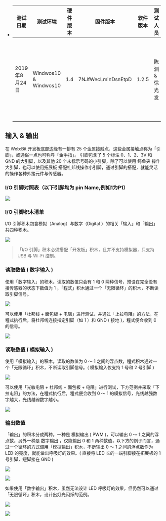 - | 测试日期      | 测试环境          | 硬件版本  | 固件版本           | 软件版本 | 测试人员      |测试结果 |
  | ------------- | ----------------- | --------- | ------------------ | -------- | ------------- |------|
  | 2019年8月24日 | Windwos10 & Windwos10 |  1.4 | 7NJfWecLminDsnEtpD | 1.2.5   | 陈渊 &徐光发|小建议：引脚图后面可附上一个引脚中文解释链接|

## 输入 & 输出

在 Web:Bit 开发板底部边缘有一排有 25 个金属接触点，这些金属接触点称为「引脚」，或通俗一点也可称呼「金手指」。 引脚包含了 5 个标注 0、1、2、3V 和 GND 的大引脚，以及其他 20 个未标示号码的小引脚，除了可以使用 鳄鱼夹 操作大引脚，也可以使用拓展板 搭配杜邦线操作小引脚，通过引脚的搭配，就能灵活的操作各种外接元件与传感器。

### I/O 引脚对照表（以下引脚均为 pin Name,例如1为P1）

![](pin_io/index-04.jpg)

### I/O 引脚积木清单

I/O 引脚积木包含模拟（Analog）与数字（Digital ）的相关「输入」和「输出」共四种积木。

![](pin_io/io-pin-03.jpg)

> 「I/O 引脚」积木必须搭配「开发板」积木，且并不支持模拟器，只支持 USB 与 Wi-Fi 控制。

### 读取数值 ( 数字输入 )

使用「数字输入」的积木，读取的数值只会有 1 和 0 两种信号，预设在完全没有接传感器的状态下数值为 1 ，「程式」积木通过一个「无限循环」的积木，不断读取引脚信号。

![](pin_io/io-pin-01.jpg)

可以使用「杜邦线 + 面包板 + 电阻」进行测试，并通过「上拉电阻」的方法，在程式执行后，将杜邦线连接指定引脚（如 1 ）和 GND ( 接地 )，程式便会收到 0 的信号。

![](pin_io/io-pin-02.gif)

### 读取数值 ( 模拟输入 )

使用「模拟输入」的积木，读取的数值为 0 ～ 1 之间的浮点数，程式积木通过一个「无限循环」积木，不断读取引脚信号。( 模拟输入仅支持 1 号和 2 号引脚 )

![](pin_io/io-pin-04.jpg)

可以使用「光敏电阻 + 杜邦线 + 面包板 + 电阻」进行测试，下方范例并采取「下拉电阻」的方法，在程式执行后，程式便会收到 0 ～ 1 的模拟信号，光线越强数字越大，光线越弱数字越小。

![](pin_io/io-pin-05.gif)

### 输出数值

「输出」的积木分成两种，一种是 模拟输出 ( PWM )，可以输出 0 ～ 1 之间的浮点数，另外一种是 数字输出 ，仅能输出 0 和 1 两种数值，以下方的例子而言，通过一个循环的方式调用「模拟输出」积木，不断输出 0 ～ 1 之间的浮点数作为 LED 的亮度，就能做出呼吸灯的效果。( 直接将 LED 长的一端引脚接在拓展板的 1 号引脚，短脚接在 GND )

![](pin_io/io-pin-06.jpg)

![](pin_io/io-pin-07.gif)

如果使用「数字输出」积木，虽然无法设计 LED 呼吸灯的效果，但仍然可以通过「无限循环」积木，设计出灯光闪烁的范例。

![](pin_io/io-pin-08.jpg)

![](pin_io/io-pin-09.gif)
